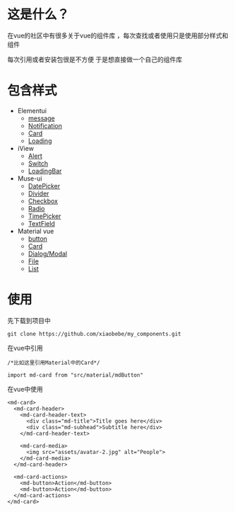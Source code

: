 # 这是什么？

在vue的社区中有很多关于vue的组件库 ，每次查找或者使用只是使用部分样式和组件

每次引用或者安装包很是不方便 于是想直接做一个自己的组件库


# 包含样式

- Elementui
  - [message](http://element.eleme.io/#/zh-CN/component/message)
  - [Notification](http://element.eleme.io/#/zh-CN/component/notification)
  - [Card](http://element.eleme.io/#/zh-CN/component/card)
  - [Loading](http://element.eleme.io/#/zh-CN/component/loading)
- iView
  - [Alert](https://www.iviewui.com/components/alert)
  - [Switch](https://www.iviewui.com/components/switch)
  - [LoadingBar](https://www.iviewui.com/components/loading-bar)
- Muse-ui
  - [DatePicker](http://www.muse-ui.org/#/datePicker)
  - [Divider](http://www.muse-ui.org/#/divider)
  - [Checkbox](http://www.muse-ui.org/#/checkbox)
  - [Radio](http://www.muse-ui.org/#/radio)
  - [TimePicker](http://www.muse-ui.org/#/timePicker)
  - [TextField](http://www.muse-ui.org/#/textField)
- Material vue
  - [button](https://vuematerial.github.io/#/components/button)  
  - [Card](https://vuematerial.github.io/#/components/card)
  - [Dialog/Modal](https://vuematerial.github.io/#/components/dialog)
  - [File](https://vuematerial.github.io/#/components/file)
  - [List](https://vuematerial.github.io/#/components/list)

# 使用
先下载到项目中
```
git clone https://github.com/xiaobebe/my_components.git
```
在vue中引用

```
/*比如这里引用Material中的Card*/

import md-card from "src/material/mdButton"

```

在vue中使用

```
<md-card>
  <md-card-header>
    <md-card-header-text>
      <div class="md-title">Title goes here</div>
      <div class="md-subhead">Subtitle here</div>
    </md-card-header-text>

    <md-card-media>
      <img src="assets/avatar-2.jpg" alt="People">
    </md-card-media>
  </md-card-header>

  <md-card-actions>
    <md-button>Action</md-button>
    <md-button>Action</md-button>
  </md-card-actions>
</md-card>
```

